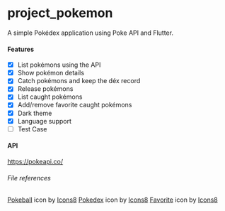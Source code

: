 # project_pokemon

A simple Pokédex application using Poke API and Flutter.

#### Features

- [x] List pokémons using the API
- [x] Show pokémon details
- [x] Catch pokémons and keep the déx record
- [x] Release pokémons
- [x] List caught pokémons
- [x] Add/remove favorite caught pokémons
- [x] Dark theme
- [x] Language support
- [ ] Test Case

#### API

https://pokeapi.co/

###### File references

<a target="_blank" href="https://icons8.com/icon/63311/pokeball">Pokeball</a> icon by <a target="_blank" href="https://icons8.com">Icons8</a>
<a target="_blank" href="https://icons8.com/icon/16460/pokedex">Pokedex</a> icon by <a target="_blank" href="https://icons8.com">Icons8</a>
<a target="_blank" href="https://icons8.com/icon/GppKURL0AHUe/favorite">Favorite</a> icon by <a target="_blank" href="https://icons8.com">Icons8</a>